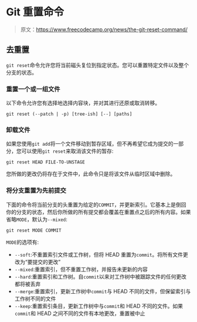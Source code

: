 # Git 重置命令

> 原文：<https://www.freecodecamp.org/news/the-git-reset-command/>

## **去重置**

`git reset`命令允许您将当前磁头复位到指定状态。您可以重置特定文件以及整个分支的状态。

### **重置一个或一组文件**

以下命令允许您有选择地选择内容块，并对其进行还原或取消转移。

```
git reset (--patch | -p) [tree-ish] [--] [paths]
```

### **卸载文件**

如果您使用`git add`将一个文件移动到暂存区域，但不再希望它成为提交的一部分，您可以使用`git reset`来取消该文件的暂存:

```
git reset HEAD FILE-TO-UNSTAGE
```

您所做的更改仍将存在于文件中，此命令只是将该文件从临时区域中删除。

### **将分支重置为先前提交**

下面的命令将当前分支的头重置为给定的`COMMIT`，并更新索引。它基本上是倒回你的分支的状态，然后你所做的所有提交都会覆盖在重置点之后的所有内容。如果省略`MODE`，默认为`--mixed`:

```
git reset MODE COMMIT
```

`MODE`的选项有:

*   `--soft`:不重置索引文件或工作树，但将 HEAD 重置为`commit`。将所有文件更改为“要提交的更改”
*   `--mixed`:重置索引，但不重置工作树，并报告未更新的内容
*   `--hard`:重置索引和工作树。自`commit`以来对工作树中被跟踪文件的任何更改都将被丢弃
*   `--merge`:重置索引，更新工作树中`commit`与 HEAD 不同的文件，但保留索引与工作树不同的文件
*   `--keep`:重置索引条目，更新工作树中与`commit`和 HEAD 不同的文件。如果`commit`和 HEAD 之间不同的文件有本地更改，重置被中止